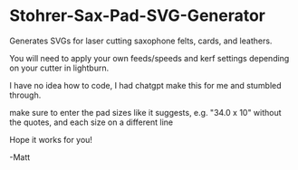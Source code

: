 # Stohrer-Sax-Pad-SVG-Generator
Generates SVGs for laser cutting saxophone felts, cards, and leathers.  

You will need to apply your own feeds/speeds and kerf settings depending on your cutter in lightburn. 

I have no idea how to code, I had chatgpt make this for me and stumbled through.  

make sure to enter the pad sizes like it suggests, e.g. "34.0 x 10" without the quotes, and each size on a different line

Hope it works for you!

-Matt
